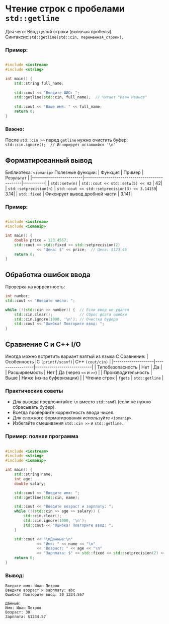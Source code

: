 # Чтение строк с пробелами `std::getline`
Для чего: Ввод целой строки (включая пробелы).
Синтаксис:`std::getline(std::cin, переменная_строки);`
### Пример:
```cpp

#include <iostream>
#include <string>

int main() {
    std::string full_name;
    
    std::cout << "Введите ФИО: ";
    std::getline(std::cin, full_name);  // Читает "Иван Иванов"
    
    std::cout << "Ваше имя: " << full_name;
    return 0;
}
```
### Важно:
После `std::cin >>` перед `getline` нужно очистить буфер:
`std::cin.ignore();  // Игнорирует оставшийся '\n'`

## Форматированный вывод
Библиотека: `<iomanip>`
Полезные функции:
| Функция                 | Пример                                        | Результат |
|-------------------------|-----------------------------------------------|-----------|
| `std::setw(n)`          | `std::cout << std::setw(5) << 42`             |         42|
| `std::setprecision(n)`  | `std::cout << std::setprecision(3) << 3.14159`|       3.14|
| `std::fixed`            | Фиксирует вывод дробной части                 |      3.141|

### Пример:

```cpp

#include <iostream>
#include <iomanip>

int main() {
    double price = 123.4567;
    std::cout << std::fixed << std::setprecision(2)
              << "Цена: $" << price;  // Цена: $123.46
    return 0;
}
```
## Обработка ошибок ввода
Проверка на корректность:
```cpp
int number;
std::cout << "Введите число: ";

while (!(std::cin >> number)) {  // Если ввод не удался
    std::cin.clear();            // Сброс флага ошибки
    std::cin.ignore(1000, '\n'); // Очистка буфера
    std::cout << "Ошибка! Повторите ввод: ";
}
```
## Сравнение C и C++ I/O
Иногда можно встретить вариант взятый из языка С
Сравнение:
| Особенность	     |C `(printf/scanf)`| C++ `(cout/cin)`           |
|--------------------|------------------|----------------------------|
| Типобезопасность   | Нет              | Да                         |
| Расширяемость      | Нет              | Да (через `<<` и `>>`)     |
| Производительность | Выше             | Ниже (из-за буферизации)   |
| Чтение строк       | `fgets`          | `std::getline`             |


### Практические советы
- Для вывода предпочитайте `\n` вместо `std::endl` (если не нужно сбрасывать буфер).
- Всегда проверяйте корректность ввода чисел.
- Для сложного форматирования используйте `<iomanip>`.
- Избегайте смешивания `std::cin >>` и `std::getline.`

### Пример: полная программа
```cpp

#include <iostream>
#include <string>
#include <iomanip>

int main() {
    std::string name;
    int age;
    double salary;

    std::cout << "Введите имя: ";
    std::getline(std::cin, name);

    std::cout << "Введите возраст и зарплату: ";
    while (!(std::cin >> age >> salary)) {
        std::cin.clear();
        std::cin.ignore(1000, '\n');
        std::cout << "Ошибка! Повторите ввод: ";
    }

    std::cout << "\nДанные:\n"
              << "Имя: " << name << "\n"
              << "Возраст: " << age << "\n"
              << "Зарплата: $" << std::fixed << std::setprecision(2) << salary;
    return 0;
}
```
### Вывод:

```
Введите имя: Иван Петров
Введите возраст и зарплату: abc
Ошибка! Повторите ввод: 30 1234.567

Данные:
Имя: Иван Петров
Возраст: 30
Зарплата: $1234.57
```